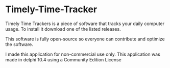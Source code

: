# Timely-Time-Tracker
Timely Time Trackers is a piece of software that tracks your daily computer usage. To install it download one of the listed releases.

This software is fully open-source so everyone can contribute and optimize the software.

I made this application for non-commercial use only. 
This application was made in delphi 10.4 using a Community Edition License
